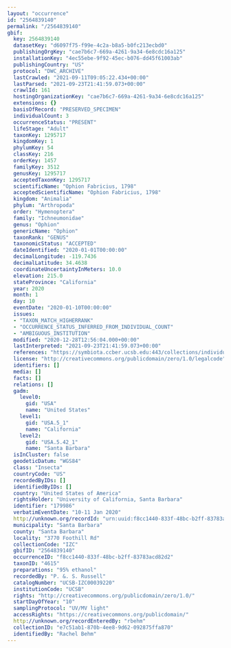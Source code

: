 ```yaml
---
layout: "occurrence"
id: "2564839140"
permalink: "/2564839140"
gbif:
  key: 2564839140
  datasetKey: "d6097f75-f99e-4c2a-b8a5-b0fc213ecbd0"
  publishingOrgKey: "cae7b6c7-669a-4261-9a34-6e8cdc16a125"
  installationKey: "4ec55ebe-9f92-45ec-b076-dd45f61003ab"
  publishingCountry: "US"
  protocol: "DWC_ARCHIVE"
  lastCrawled: "2021-09-11T09:05:22.434+00:00"
  lastParsed: "2021-09-23T21:41:59.073+00:00"
  crawlId: 161
  hostingOrganizationKey: "cae7b6c7-669a-4261-9a34-6e8cdc16a125"
  extensions: {}
  basisOfRecord: "PRESERVED_SPECIMEN"
  individualCount: 3
  occurrenceStatus: "PRESENT"
  lifeStage: "Adult"
  taxonKey: 1295717
  kingdomKey: 1
  phylumKey: 54
  classKey: 216
  orderKey: 1457
  familyKey: 3512
  genusKey: 1295717
  acceptedTaxonKey: 1295717
  scientificName: "Ophion Fabricius, 1798"
  acceptedScientificName: "Ophion Fabricius, 1798"
  kingdom: "Animalia"
  phylum: "Arthropoda"
  order: "Hymenoptera"
  family: "Ichneumonidae"
  genus: "Ophion"
  genericName: "Ophion"
  taxonRank: "GENUS"
  taxonomicStatus: "ACCEPTED"
  dateIdentified: "2020-01-01T00:00:00"
  decimalLongitude: -119.7436
  decimalLatitude: 34.4638
  coordinateUncertaintyInMeters: 10.0
  elevation: 215.0
  stateProvince: "California"
  year: 2020
  month: 1
  day: 10
  eventDate: "2020-01-10T00:00:00"
  issues:
  - "TAXON_MATCH_HIGHERRANK"
  - "OCCURRENCE_STATUS_INFERRED_FROM_INDIVIDUAL_COUNT"
  - "AMBIGUOUS_INSTITUTION"
  modified: "2020-12-28T12:56:04.000+00:00"
  lastInterpreted: "2021-09-23T21:41:59.073+00:00"
  references: "https://symbiota.ccber.ucsb.edu:443/collections/individual/index.php?occid=179986"
  license: "http://creativecommons.org/publicdomain/zero/1.0/legalcode"
  identifiers: []
  media: []
  facts: []
  relations: []
  gadm:
    level0:
      gid: "USA"
      name: "United States"
    level1:
      gid: "USA.5_1"
      name: "California"
    level2:
      gid: "USA.5.42_1"
      name: "Santa Barbara"
  isInCluster: false
  geodeticDatum: "WGS84"
  class: "Insecta"
  countryCode: "US"
  recordedByIDs: []
  identifiedByIDs: []
  country: "United States of America"
  rightsHolder: "University of California, Santa Barbara"
  identifier: "179986"
  verbatimEventDate: "10-11 Jan 2020"
  http://unknown.org/recordId: "urn:uuid:f8cc1440-833f-48bc-b2ff-83783acd82d2"
  municipality: "Santa Barbara"
  county: "Santa Barbara"
  locality: "3770 Foothill Rd"
  collectionCode: "IZC"
  gbifID: "2564839140"
  occurrenceID: "f8cc1440-833f-48bc-b2ff-83783acd82d2"
  taxonID: "4615"
  preparations: "95% ethanol"
  recordedBy: "P. &. S. Russell"
  catalogNumber: "UCSB-IZC00039220"
  institutionCode: "UCSB"
  rights: "http://creativecommons.org/publicdomain/zero/1.0/"
  startDayOfYear: "10"
  samplingProtocol: "UV/MV light"
  accessRights: "https://creativecommons.org/publicdomain/"
  http://unknown.org/recordEnteredBy: "rbehm"
  collectionID: "e7c51ab1-870b-4ee8-9d62-092875ffa870"
  identifiedBy: "Rachel Behm"
---
```

